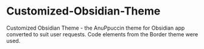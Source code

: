 # Customized-Obsidian-Theme

Customized Obsidian Theme - the AnuPpuccin theme for Obsidian app converted to suit user requests. Code elements from the Border theme were used.
